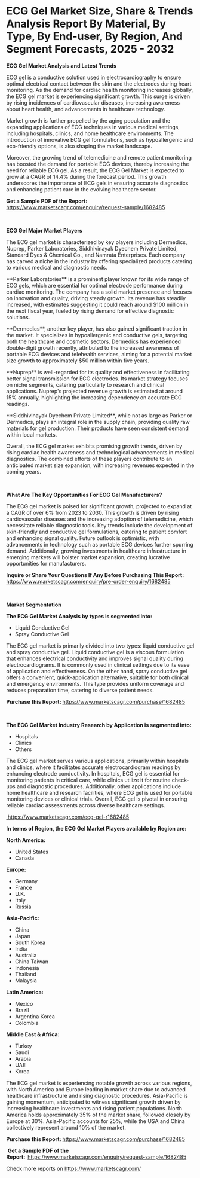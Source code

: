 <p><h1>ECG Gel Market Size, Share & Trends Analysis Report By Material, By Type, By End-user, By Region, And Segment Forecasts, 2025 - 2032</h1></p><p><strong>ECG Gel Market Analysis and Latest Trends</strong></p>
<p><p>ECG gel is a conductive solution used in electrocardiography to ensure optimal electrical contact between the skin and the electrodes during heart monitoring. As the demand for cardiac health monitoring increases globally, the ECG gel market is experiencing significant growth. This surge is driven by rising incidences of cardiovascular diseases, increasing awareness about heart health, and advancements in healthcare technology.</p><p>Market growth is further propelled by the aging population and the expanding applications of ECG techniques in various medical settings, including hospitals, clinics, and home healthcare environments. The introduction of innovative ECG gel formulations, such as hypoallergenic and eco-friendly options, is also shaping the market landscape. </p><p>Moreover, the growing trend of telemedicine and remote patient monitoring has boosted the demand for portable ECG devices, thereby increasing the need for reliable ECG gel. As a result, the ECG Gel Market is expected to grow at a CAGR of 14.4% during the forecast period. This growth underscores the importance of ECG gels in ensuring accurate diagnostics and enhancing patient care in the evolving healthcare sector.</p></p>
<p><strong>Get a Sample PDF of the Report:&nbsp;</strong> <a href="https://www.marketscagr.com/enquiry/request-sample/1682485?utm_campaign=2942&utm_medium=2&utm_source=Github&utm_content=ia&utm_term=03032025&utm_id=ecg-gel">https://www.marketscagr.com/enquiry/request-sample/1682485</a></p>
<p>&nbsp;</p>
<p><strong>ECG Gel Major Market Players</strong></p>
<p><p>The ECG gel market is characterized by key players including Dermedics, Nuprep, Parker Laboratories, Siddhivinayak Dyechem Private Limited, Standard Dyes & Chemical Co., and Namrata Enterprises. Each company has carved a niche in the industry by offering specialized products catering to various medical and diagnostic needs.</p><p>**Parker Laboratories** is a prominent player known for its wide range of ECG gels, which are essential for optimal electrode performance during cardiac monitoring. The company has a solid market presence and focuses on innovation and quality, driving steady growth. Its revenue has steadily increased, with estimates suggesting it could reach around $100 million in the next fiscal year, fueled by rising demand for effective diagnostic solutions.</p><p>**Dermedics**, another key player, has also gained significant traction in the market. It specializes in hypoallergenic and conductive gels, targeting both the healthcare and cosmetic sectors. Dermedics has experienced double-digit growth recently, attributed to the increased awareness of portable ECG devices and telehealth services, aiming for a potential market size growth to approximately $50 million within five years.</p><p>**Nuprep** is well-regarded for its quality and effectiveness in facilitating better signal transmission for ECG electrodes. Its market strategy focuses on niche segments, catering particularly to research and clinical applications. Nuprep's projected revenue growth is estimated at around 15% annually, highlighting the increasing dependency on accurate ECG readings.</p><p>**Siddhivinayak Dyechem Private Limited**, while not as large as Parker or Dermedics, plays an integral role in the supply chain, providing quality raw materials for gel production. Their products have seen consistent demand within local markets.</p><p>Overall, the ECG gel market exhibits promising growth trends, driven by rising cardiac health awareness and technological advancements in medical diagnostics. The combined efforts of these players contribute to an anticipated market size expansion, with increasing revenues expected in the coming years.</p></p>
<p>&nbsp;</p>
<p><strong>What Are The Key Opportunities For ECG Gel Manufacturers?</strong></p>
<p><p>The ECG gel market is poised for significant growth, projected to expand at a CAGR of over 6% from 2023 to 2030. This growth is driven by rising cardiovascular diseases and the increasing adoption of telemedicine, which necessitate reliable diagnostic tools. Key trends include the development of skin-friendly and conductive gel formulations, catering to patient comfort and enhancing signal quality. Future outlook is optimistic, with advancements in technology such as portable ECG devices further spurring demand. Additionally, growing investments in healthcare infrastructure in emerging markets will bolster market expansion, creating lucrative opportunities for manufacturers.</p></p>
<p><strong>Inquire or Share Your Questions If Any Before Purchasing This Report:</strong> <a href="https://www.marketscagr.com/enquiry/pre-order-enquiry/1682485?utm_campaign=2942&utm_medium=2&utm_source=Github&utm_content=ia&utm_term=03032025&utm_id=ecg-gel">https://www.marketscagr.com/enquiry/pre-order-enquiry/1682485</a></p>
<p>&nbsp;</p>
<p><strong>Market Segmentation</strong></p>
<p><strong>The ECG Gel Market Analysis by types is segmented into:</strong></p>
<p><ul><li>Liquid Conductive Gel</li><li>Spray Conductive Gel</li></ul></p>
<p><p>The ECG gel market is primarily divided into two types: liquid conductive gel and spray conductive gel. Liquid conductive gel is a viscous formulation that enhances electrical conductivity and improves signal quality during electrocardiograms. It is commonly used in clinical settings due to its ease of application and effectiveness. On the other hand, spray conductive gel offers a convenient, quick-application alternative, suitable for both clinical and emergency environments. This type provides uniform coverage and reduces preparation time, catering to diverse patient needs.</p></p>
<p><strong>Purchase this Report:&nbsp;</strong><a href="https://www.marketscagr.com/purchase/1682485?utm_campaign=2942&utm_medium=2&utm_source=Github&utm_content=ia&utm_term=03032025&utm_id=ecg-gel">https://www.marketscagr.com/purchase/1682485</a></p>
<p>&nbsp;</p>
<p><strong>The ECG Gel Market Industry Research by Application is segmented into:</strong></p>
<p><ul><li>Hospitals</li><li>Clinics</li><li>Others</li></ul></p>
<p><p>The ECG gel market serves various applications, primarily within hospitals and clinics, where it facilitates accurate electrocardiogram readings by enhancing electrode conductivity. In hospitals, ECG gel is essential for monitoring patients in critical care, while clinics utilize it for routine check-ups and diagnostic procedures. Additionally, other applications include home healthcare and research facilities, where ECG gel is used for portable monitoring devices or clinical trials. Overall, ECG gel is pivotal in ensuring reliable cardiac assessments across diverse healthcare settings.</p></p>
<p><a href="https://www.marketscagr.com/ecg-gel-r1682485?utm_campaign=2942&utm_medium=2&utm_source=Github&utm_content=ia&utm_term=03032025&utm_id=ecg-gel">&nbsp;https://www.marketscagr.com/ecg-gel-r1682485</a></p>
<p><strong>In terms of Region, the ECG Gel Market Players available by Region are:</strong></p>
<p>
    <p> <strong> North America: </strong>
        <ul>
            <li>United States</li>
            <li>Canada</li>
        </ul>
        </p> 
    <p> <strong> Europe: </strong>
        <ul>
            <li>Germany</li>
            <li>France</li>
            <li>U.K.</li>
            <li>Italy</li>
            <li>Russia</li>
        </ul>
        </p> 
    <p> <strong> Asia-Pacific: </strong>
        <ul>
            <li>China</li>
            <li>Japan</li>
            <li>South Korea</li>
            <li>India</li>
            <li>Australia</li>
            <li>China Taiwan</li>
            <li>Indonesia</li>
            <li>Thailand</li>
            <li>Malaysia</li>
        </ul>
        </p> 
    <p> <strong> Latin America: </strong>
        <ul>
            <li>Mexico</li>
            <li>Brazil</li>
            <li>Argentina Korea</li>
            <li>Colombia</li>
        </ul>
        </p> 
    <p> <strong> Middle East & Africa: </strong>
        <ul>
            <li>Turkey</li>
            <li>Saudi</li>
            <li>Arabia</li>
            <li>UAE</li>
            <li>Korea</li>
        </ul>
    </p>
    </p>
<p><p>The ECG gel market is experiencing notable growth across various regions, with North America and Europe leading in market share due to advanced healthcare infrastructure and rising diagnostic procedures. Asia-Pacific is gaining momentum, anticipated to witness significant growth driven by increasing healthcare investments and rising patient populations. North America holds approximately 35% of the market share, followed closely by Europe at 30%. Asia-Pacific accounts for 25%, while the USA and China collectively represent around 10% of the market.</p></p>
<p><strong>Purchase this Report: </strong><a href="https://www.marketscagr.com/purchase/1682485?utm_campaign=2942&utm_medium=2&utm_source=Github&utm_content=ia&utm_term=03032025&utm_id=ecg-gel">https://www.marketscagr.com/purchase/1682485</a></p>
<p>&nbsp;<strong>Get a Sample PDF of the Report:&nbsp;&nbsp;</strong><a href="https://www.marketscagr.com/enquiry/request-sample/1682485?utm_campaign=2942&utm_medium=2&utm_source=Github&utm_content=ia&utm_term=03032025&utm_id=ecg-gel">https://www.marketscagr.com/enquiry/request-sample/1682485</a></p>
<p><strong></strong></p>
<p>Check more reports on <a href="https://www.marketscagr.com/?utm_campaign=2942&utm_medium=2&utm_source=Github&utm_content=ia&utm_term=03032025&utm_id=ecg-gel">https://www.marketscagr.com/</a></p>